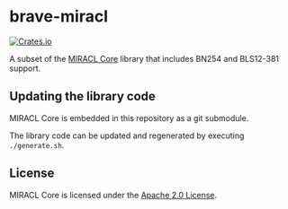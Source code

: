 # brave-miracl

[![Crates.io](https://img.shields.io/crates/v/brave-miracl?style=for-the-badge)](https://crates.io/crates/brave-miracl)

A subset of the [MIRACL Core](https://github.com/miracl/core) library that includes BN254 and BLS12-381 support.

## Updating the library code

MIRACL Core is embedded in this repository as a git submodule.

The library code can be updated and regenerated by executing `./generate.sh`.

## License

MIRACL Core is licensed under the [Apache 2.0 License](LICENSE).
